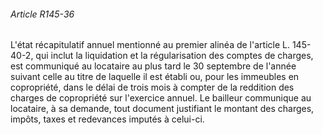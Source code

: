 ###### Article R145-36

L'état récapitulatif annuel mentionné au premier alinéa de l'article L. 145-40-2, qui inclut la liquidation et la régularisation des comptes de charges, est communiqué au locataire au plus tard le 30 septembre de l'année suivant celle au titre de laquelle il est établi ou, pour les immeubles en copropriété, dans le délai de trois mois à compter de la reddition des charges de copropriété sur l'exercice annuel. Le bailleur communique au locataire, à sa demande, tout document justifiant le montant des charges, impôts, taxes et redevances imputés à celui-ci.

